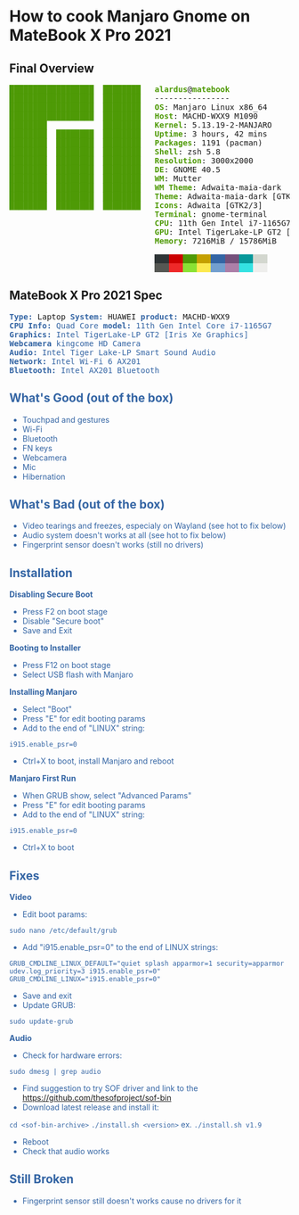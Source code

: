 # How to cook Manjaro Gnome on MateBook X Pro 2021 

## Final Overview
<pre><font color="#4E9A06"><b>██████████████████  ████████</b></font>   <font color="#4E9A06"><b>alardus</b></font>@<font color="#4E9A06"><b>matebook</b></font> 
<font color="#4E9A06"><b>██████████████████  ████████</b></font>   ---------------- 
<font color="#4E9A06"><b>██████████████████  ████████</b></font>   <font color="#4E9A06"><b>OS</b></font>: Manjaro Linux x86_64 
<font color="#4E9A06"><b>██████████████████  ████████</b></font>   <font color="#4E9A06"><b>Host</b></font>: MACHD-WXX9 M1090 
<font color="#4E9A06"><b>████████            ████████</b></font>   <font color="#4E9A06"><b>Kernel</b></font>: 5.13.19-2-MANJARO 
<font color="#4E9A06"><b>████████  ████████  ████████</b></font>   <font color="#4E9A06"><b>Uptime</b></font>: 3 hours, 42 mins 
<font color="#4E9A06"><b>████████  ████████  ████████</b></font>   <font color="#4E9A06"><b>Packages</b></font>: 1191 (pacman) 
<font color="#4E9A06"><b>████████  ████████  ████████</b></font>   <font color="#4E9A06"><b>Shell</b></font>: zsh 5.8 
<font color="#4E9A06"><b>████████  ████████  ████████</b></font>   <font color="#4E9A06"><b>Resolution</b></font>: 3000x2000 
<font color="#4E9A06"><b>████████  ████████  ████████</b></font>   <font color="#4E9A06"><b>DE</b></font>: GNOME 40.5 
<font color="#4E9A06"><b>████████  ████████  ████████</b></font>   <font color="#4E9A06"><b>WM</b></font>: Mutter 
<font color="#4E9A06"><b>████████  ████████  ████████</b></font>   <font color="#4E9A06"><b>WM Theme</b></font>: Adwaita-maia-dark 
<font color="#4E9A06"><b>████████  ████████  ████████</b></font>   <font color="#4E9A06"><b>Theme</b></font>: Adwaita-maia-dark [GTK2/3] 
<font color="#4E9A06"><b>████████  ████████  ████████</b></font>   <font color="#4E9A06"><b>Icons</b></font>: Adwaita [GTK2/3] 
                               <font color="#4E9A06"><b>Terminal</b></font>: gnome-terminal 
                               <font color="#4E9A06"><b>CPU</b></font>: 11th Gen Intel i7-1165G7 (8) @ 4.700GHz 
                               <font color="#4E9A06"><b>GPU</b></font>: Intel TigerLake-LP GT2 [Iris Xe Graphics] 
                               <font color="#4E9A06"><b>Memory</b></font>: 7216MiB / 15786MiB 

                               <span style="background-color:#2E3436"><font color="#2E3436">   </font></span><span style="background-color:#CC0000"><font color="#CC0000">   </font></span><span style="background-color:#4E9A06"><font color="#4E9A06">   </font></span><span style="background-color:#C4A000"><font color="#C4A000">   </font></span><span style="background-color:#3465A4"><font color="#3465A4">   </font></span><span style="background-color:#75507B"><font color="#75507B">   </font></span><span style="background-color:#06989A"><font color="#06989A">   </font></span><span style="background-color:#D3D7CF"><font color="#D3D7CF">   </font></span>
                               <span style="background-color:#555753"><font color="#555753">   </font></span><span style="background-color:#EF2929"><font color="#EF2929">   </font></span><span style="background-color:#8AE234"><font color="#8AE234">   </font></span><span style="background-color:#FCE94F"><font color="#FCE94F">   </font></span><span style="background-color:#729FCF"><font color="#729FCF">   </font></span><span style="background-color:#AD7FA8"><font color="#AD7FA8">   </font></span><span style="background-color:#34E2E2"><font color="#34E2E2">   </font></span><span style="background-color:#EEEEEC"><font color="#EEEEEC">   </font></span>
</pre>

## MateBook X Pro 2021 Spec
<pre>
<font color="#3465A4"><b>Type:</b></font> Laptop <font color="#3465A4"><b>System:</b></font> HUAWEI <font color="#3465A4"><b>product:</b></font> MACHD-WXX9
<font color="#3465A4"><b>CPU</b> <font color="#3465A4"><b>Info:</b></font> Quad Core <font color="#3465A4"><b>model:</b></font> 11th Gen Intel Core i7-1165G7
<font color="#3465A4"><b>Graphics:</b></font> Intel TigerLake-LP GT2 [Iris Xe Graphics]
<font color="#3465A4"><b>Webcamera</b></font> kingcome HD Camera
<font color="#3465A4"><b>Audio:</b></font> Intel Tiger Lake-LP Smart Sound Audio
<font color="#3465A4"><b>Network:</b></font> Intel Wi-Fi 6 AX201
<font color="#3465A4"><b>Bluetooth:</b></font> Intel AX201 Bluetooth
</pre>

## What's Good (out of the box)
- Touchpad and gestures
- Wi-Fi
- Bluetooth
- FN keys
- Webcamera
- Mic
- Hibernation

## What's Bad (out of the box)
- Video tearings and freezes, especialy on Wayland (see hot to fix below)
- Audio system doesn't works at all (see hot to fix below)
- Fingerprint sensor doesn't works (still no drivers)

## Installation
**Disabling Secure Boot**
- Press F2 on boot stage
- Disable "Secure boot"
- Save and Exit

**Booting to Installer**
- Press F12 on boot stage
- Select USB flash with Manjaro

**Installing Manjaro**
- Select "Boot"
- Press "E" for edit booting params
- Add to the end of "LINUX" string:

`i915.enable_psr=0`

- Ctrl+X to boot, install Manjaro and reboot

**Manjaro First Run**
- When GRUB show, select "Advanced Params"
- Press "E" for edit booting params
- Add to the end of "LINUX" string:

`i915.enable_psr=0`

- Ctrl+X to boot

## Fixes
**Video**
- Edit boot params:

`sudo nano /etc/default/grub`

- Add "i915.enable_psr=0" to the end of LINUX strings:

`GRUB_CMDLINE_LINUX_DEFAULT="quiet splash apparmor=1 security=apparmor udev.log_priority=3 i915.enable_psr=0"
 GRUB_CMDLINE_LINUX="i915.enable_psr=0"`

- Save and exit
- Update GRUB:

`sudo update-grub`

**Audio**
- Check for hardware errors:

`sudo dmesg | grep audio`

- Find suggestion to try SOF driver and link to the https://github.com/thesofproject/sof-bin
- Download latest release and install it:

`cd <sof-bin-archive>`
`./install.sh <version>` ex. `./install.sh v1.9` 

- Reboot 
- Check that audio works

## Still Broken
- Fingerprint sensor still doesn't works cause no drivers for it
